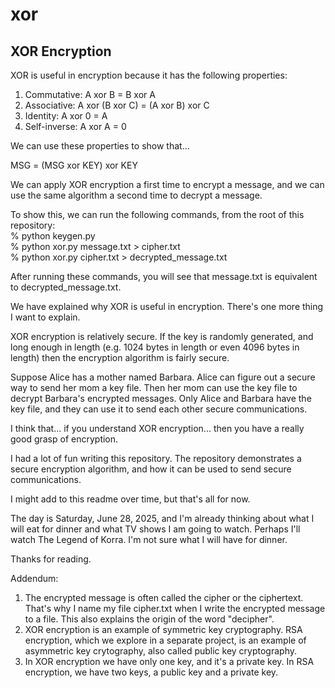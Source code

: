 # xor

## XOR Encryption
XOR is useful in encryption because it has the following properties:
1. Commutative: A xor B = B xor A
2. Associative: A xor (B xor C) = (A xor B) xor C
3. Identity: A xor 0 = A
4. Self-inverse: A xor A = 0

We can use these properties to show that...

MSG = (MSG xor KEY) xor KEY

We can apply XOR encryption a first time to encrypt a message, and we can use the same algorithm a second time to decrypt a message.

To show this, we can run the following commands, from the root of this repository:\
% python keygen.py\
% python xor.py message.txt > cipher.txt\
% python xor.py cipher.txt > decrypted_message.txt

After running these commands, you will see that message.txt is equivalent to decrypted_message.txt.

We have explained why XOR is useful in encryption. There's one more thing I want to explain.

XOR encryption is relatively secure. If the key is randomly generated, and long enough in length (e.g. 1024 bytes in length or even 4096 bytes in length) then the encryption algorithm is fairly secure.

Suppose Alice has a mother named Barbara. Alice can figure out a secure way to send her mom a key file. Then her mom can use the key file to decrypt Barbara's encrypted messages. Only Alice and Barbara have the key file, and they can use it to send each other secure communications.

I think that... if you understand XOR encryption... then you have a really good grasp of encryption.

I had a lot of fun writing this repository. The repository demonstrates a secure encryption algorithm, and how it can be used to send secure communications.

I might add to this readme over time, but that's all for now.

The day is Saturday, June 28, 2025, and I'm already thinking about what I will eat for dinner and what TV shows I am going to watch. Perhaps I'll watch The Legend of Korra. I'm not sure what I will have for dinner.

Thanks for reading.

Addendum:
1. The encrypted message is often called the cipher or the ciphertext. That's why I name my file cipher.txt when I write the encrypted message to a file. This also explains the origin of the word "decipher".
2. XOR encryption is an example of symmetric key cryptography. RSA encryption, which we explore in a separate project, is an example of asymmetric key crytography, also called public key cryptography.
3. In XOR encryption we have only one key, and it's a private key. In RSA encryption, we have two keys, a public key and a private key.
